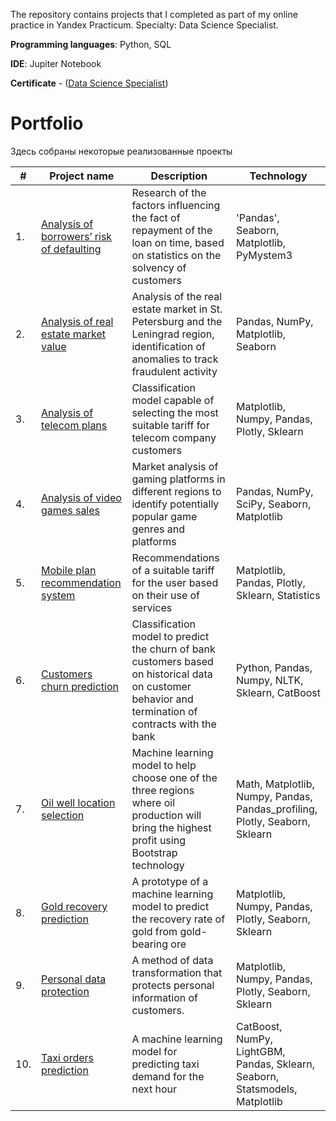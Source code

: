 The repository contains projects that I completed as part of my online practice in Yandex Practicum. Specialty: Data Science Specialist.

**Programming languages**: Python, SQL

**IDE**: Jupiter Notebook

**Certificate** - ([Data Science Specialist](https://drive.google.com/file/d/17Wl2skRF5Ndfvwu1FWdAG8X6AjOf1Dxt/view?usp=sharing))

# Portfolio

Здесь собраны некоторые реализованные проекты

| #    |Project name             | Description                                                     | Technology                                                         |
| ---- | ------------------------------------------------------------ | ------------------------------------------------------------ | ------------------------------------------------------------ |
| 1.   | [Analysis of borrowers’ risk of defaulting](https://github.com/irinaarm/Data_Science_Yandex/blob/main/01_data_preprocessing_(bank_loan)/data_preprocessing_eng.ipynb) | Research of the factors influencing the fact of repayment of the loan on time, based on statistics on the solvency of customers | 'Pandas', Seaborn, Matplotlib, PyMystem3|
| 2.   | [Analysis of real estate market value](https://github.com/irinaarm/Data_Science_Yandex/blob/main/02_exploratory_data_analysis_(real_estate)/exploratoy_data_analysis_eng.ipynb)| Analysis of the real estate market in St. Petersburg and the Leningrad region, identification of anomalies to track fraudulent activity | Pandas, NumPy, Matplotlib, Seaborn |
| 3.   | [Analysis of telecom plans](https://github.com/irinaarm/Data_Science_Yandex/blob/main/03_statistical_data_analysis_(telecom)/statistical_data_analysis_eng.ipynb) | Classification model capable of selecting the most suitable tariff for telecom company customers             | Matplotlib, Numpy, Pandas, Plotly, Sklearn |
| 4.   | [Analysis of video games sales](https://github.com/irinaarm/Data_Science_Yandex/blob/main/04_analysis_of_video_games_sales/project_video_games_eng.ipynb)| Market analysis of gaming platforms in different regions to identify potentially popular game genres and platforms             | Pandas, NumPy, SciPy, Seaborn, Matplotlib |
| 5.   | [Mobile plan recommendation system](https://github.com/irinaarm/Data_Science_Yandex/blob/main/05_introduction_to_ML(telecom)/mobile_tariffs_eng.ipynb)| Recommendations of a suitable tariff for the user based on their use of services             | Matplotlib, Pandas, Plotly, Sklearn, Statistics|
| 6.   | [Customers churn prediction](https://github.com/irinaarm/Data_Science_Yandex/blob/main/06_supervised_learning%20(banking)/project_bank_eng.ipynb)| Classification model to predict the churn of bank customers based on historical data on customer behavior and termination of contracts with the bank             | Python, Pandas, Numpy, NLTK, Sklearn, CatBoost |
| 7.   | [Oil well location selection](https://github.com/irinaarm/Data_Science_Yandex/blob/main/07_ML_in_business%20(oil%26gas)/project_oil_wells_eng.ipynb)| Machine learning model to help choose one of the three regions where oil production will bring the highest profit using Bootstrap technology             | Math, Matplotlib, Numpy, Pandas, Pandas_profiling, Plotly, Seaborn, Sklearn |
| 8.   | [Gold recovery prediction](https://github.com/irinaarm/Data_Science_Yandex/blob/main/08_gold_recovery_prediction/gold_recovery_eng.ipynb)| A prototype of a machine learning model to predict the recovery rate of gold from gold-bearing ore             | Matplotlib, Numpy, Pandas, Plotly, Seaborn, Sklearn |
| 9.   | [Personal data protection](https://github.com/irinaarm/Data_Science_Yandex/blob/main/09_data_protection/project_data_security_eng.ipynb)| A method of data transformation that protects personal information of customers.             | Matplotlib, Numpy, Pandas, Plotly, Seaborn, Sklearn |
| 10.   | [Taxi orders prediction](https://github.com/irinaarm/Data_Science_Yandex/blob/main/10_time_series_prediction%20(taxi)/taxi_eng.ipynb)| A machine learning model for predicting taxi demand for the next hour             | CatBoost, NumPy, LightGBM, Pandas, Sklearn, Seaborn, Statsmodels, Matplotlib |
